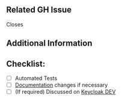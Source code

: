 ## Related GH Issue
Closes <!-- Your issue ID -->

## Additional Information
<!-- What/Why/How or any other context you feel is necessary.) -->

<!-- (Add this section if applicable)
## Verification Steps

Add the steps required to check this change. Following an example.

1. Go to `XX >> YY >> SS`
2. Create a new item `N` with the info `X`
3. Try to edit this item
4. Check if in the left menu the feature X is not so long present.
-->

## Checklist:
- [ ] Automated Tests
- [ ] [Documentation](https://github.com/keycloak/keycloak-documentation) changes if necessary
- [ ] (If required) Discussed on [Keycloak DEV](https://groups.google.com/forum/#!forum/keycloak-dev)

<!-- (Add this section if applicable)
## Additional Notes 
-->